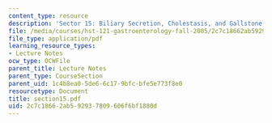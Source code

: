 ```yaml
---
content_type: resource
description: 'Sector 15: Biliary Secretion, Cholestasis, and Gallstone Formation'
file: /media/courses/hst-121-gastroenterology-fall-2005/2c7c18662ab592937809606f6bf1880d_section15.pdf
file_type: application/pdf
learning_resource_types:
- Lecture Notes
ocw_type: OCWFile
parent_title: Lecture Notes
parent_type: CourseSection
parent_uid: 1c4b8ea0-5de6-6c17-9bfc-bfe5e773f8e0
resourcetype: Document
title: section15.pdf
uid: 2c7c1866-2ab5-9293-7809-606f6bf1880d
---
```

